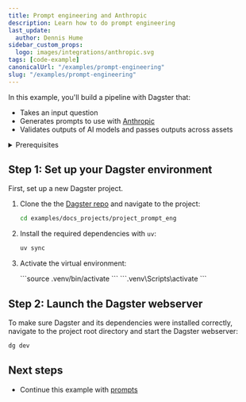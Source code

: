 ```yaml
---
title: Prompt engineering and Anthropic
description: Learn how to do prompt engineering
last_update:
  author: Dennis Hume
sidebar_custom_props:
  logo: images/integrations/anthropic.svg
tags: [code-example]
canonicalUrl: "/examples/prompt-engineering"
slug: "/examples/prompt-engineering"
---
```


In this example, you'll build a pipeline with Dagster that:

- Takes an input question
- Generates prompts to use with [Anthropic](https://www.anthropic.com)
- Validates outputs of AI models and passes outputs across assets

<details>
  <summary>Prerequisites</summary>

To follow the steps in this guide, you'll need:

- Basic Python knowledge
- Python 3.9+ installed on your system. For more information, see the [Installation guide](/getting-started/installation).

</details>

## Step 1: Set up your Dagster environment

First, set up a new Dagster project.

1. Clone the the [Dagster repo](https://github.com/dagster-io/dagster) and navigate to the project:

   ```bash
   cd examples/docs_projects/project_prompt_eng
   ```

2. Install the required dependencies with `uv`:

   ```bash
   uv sync
   ```

3. Activate the virtual environment:

   <Tabs>
     <TabItem value="macos" label="MacOS">
       ```source .venv/bin/activate ```
     </TabItem>
     <TabItem value="windows" label="Windows">
       ```.venv\Scripts\activate ```
     </TabItem>
   </Tabs>

## Step 2: Launch the Dagster webserver

To make sure Dagster and its dependencies were installed correctly, navigate to the project root directory and start the Dagster webserver:

```bash
dg dev
```

## Next steps

- Continue this example with [prompts](/examples/prompt-engineering/prompts)
